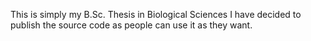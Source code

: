 This is simply my B.Sc. Thesis in Biological Sciences
I have decided to publish the source code as people can use it as they want. 
